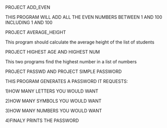 PROJECT ADD_EVEN

THIS PROGRAM WILL ADD ALL THE EVEN NUMBERS BETWEEN 1 AND 100 INCLUDING 1 AND 100

PROJECT AVERAGE_HEIGHT

This program should calculate the average height of the list of students

PROJECT HIGHEST AGE AND HIGHEST NUM

This two programs find the highest number in a list of numbers

PROJECT PASSWD AND PROJECT SIMPLE PASSWORD


THIS PROGRAM GENERATES A PASSWORD
IT REQUESTS:

1)HOW MANY LETTERS YOU WOULD WANT

2)HOW MANY SYMBOLS YOU WOULD WANT

3)HOW MANY NUMBERS YOU WOULD WANT

4)FINALY  PRINTS THE PASSWORD
